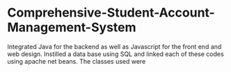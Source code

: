 # Comprehensive-Student-Account-Management-System
Integrated Java for the backend as well as Javascript for the front end and web design. Instilled a data base using SQL and linked each of these codes using apache net beans. The classes used were 
